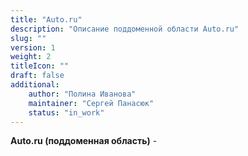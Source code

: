 ```yaml
---
title: "Auto.ru"
description: "Описание поддоменной области Auto.ru"
slug: ""
version: 1
weight: 2
titleIcon: ""
draft: false
additional:
    author: "Полина Иванова"
    maintainer: "Сергей Панасюк"
    status: "in_work"
---
```


**Auto.ru (поддоменная область)** - 